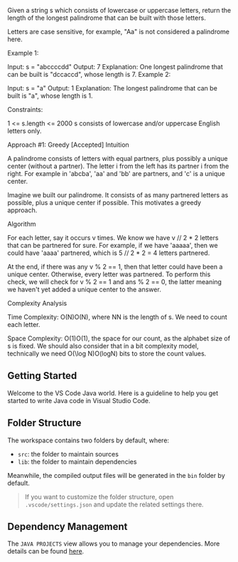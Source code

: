 Given a string s which consists of lowercase or uppercase letters, return the length of the longest palindrome that can be built with those letters.

Letters are case sensitive, for example, "Aa" is not considered a palindrome here.

 

Example 1:

Input: s = "abccccdd"
Output: 7
Explanation: One longest palindrome that can be built is "dccaccd", whose length is 7.
Example 2:

Input: s = "a"
Output: 1
Explanation: The longest palindrome that can be built is "a", whose length is 1.
 

Constraints:

1 <= s.length <= 2000
s consists of lowercase and/or uppercase English letters only.

Approach #1: Greedy [Accepted]
Intuition

A palindrome consists of letters with equal partners, plus possibly a unique center (without a partner). The letter i from the left has its partner i from the right. For example in 'abcba', 'aa' and 'bb' are partners, and 'c' is a unique center.

Imagine we built our palindrome. It consists of as many partnered letters as possible, plus a unique center if possible. This motivates a greedy approach.

Algorithm

For each letter, say it occurs v times. We know we have v // 2 * 2 letters that can be partnered for sure. For example, if we have 'aaaaa', then we could have 'aaaa' partnered, which is 5 // 2 * 2 = 4 letters partnered.

At the end, if there was any v % 2 == 1, then that letter could have been a unique center. Otherwise, every letter was partnered. To perform this check, we will check for v % 2 == 1 and ans % 2 == 0, the latter meaning we haven't yet added a unique center to the answer.


Complexity Analysis

Time Complexity: O(N)O(N), where NN is the length of s. We need to count each letter.

Space Complexity: O(1)O(1), the space for our count, as the alphabet size of s is fixed. We should also consider that in a bit complexity model, technically we need O(\log N)O(logN) bits to store the count values.

## Getting Started

Welcome to the VS Code Java world. Here is a guideline to help you get started to write Java code in Visual Studio Code.

## Folder Structure

The workspace contains two folders by default, where:

- `src`: the folder to maintain sources
- `lib`: the folder to maintain dependencies

Meanwhile, the compiled output files will be generated in the `bin` folder by default.

> If you want to customize the folder structure, open `.vscode/settings.json` and update the related settings there.

## Dependency Management

The `JAVA PROJECTS` view allows you to manage your dependencies. More details can be found [here](https://github.com/microsoft/vscode-java-dependency#manage-dependencies).
